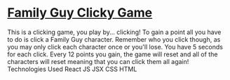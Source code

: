 # [Family Guy Clicky Game](https://jaswhitehead.github.io/Clicky/)
This is a clicking game, you play by... clicking! To gain a point all you have to do is click a Family Guy character. Remember who you click though, as you may only click each character once or you'll lose. You have 5 seconds for each click.  Every 12 points you gain, the game will reset and all of the characters will reset meaning that you can click them all again!  Technologies Used React JS JSX CSS HTML
